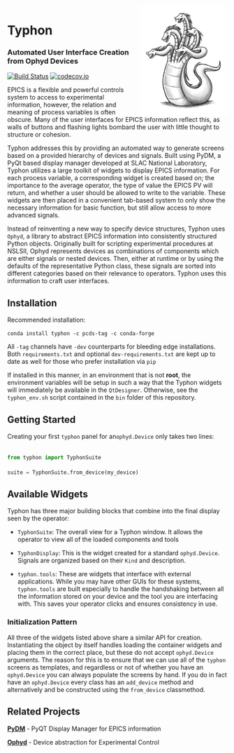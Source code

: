 <img src="docs/source/_static/hydra.jpg" width="200" height="250" align="right"/>
  <h1>Typhon</h1>
  <h3>Automated User Interface Creation from Ophyd Devices</h3>
</p>

[![Build Status](https://travis-ci.org/pcdshub/typhon.svg?branch=master)](https://travis-ci.org/pcdshub/typhon)
[![codecov.io](https://codecov.io/github/pcdshub/typhon/coverage.svg?branch=master)](https://codecov.io/github/pcdshub/typhon?branch=master)

EPICS is a flexible and powerful controls system to access to experimental
information, however, the relation and meaning of process variables is often
obscure. Many of the user interfaces for EPICS information reflect this, as
walls of buttons and flashing lights bombard the user with little thought to
structure or cohesion. 

Typhon addresses this by providing an automated way to generate screens based
on a provided hierarchy of devices and signals. Built using PyDM, a PyQt based
display manager developed at SLAC National Laboratory, Typhon utilizes a large
toolkit of widgets to display EPICS information. For each process variable, a
corresponding widget is created based on; the importance to the average
operator, the type of value the EPICS PV will return, and whether a user should
be allowed to write to the variable. These widgets are then placed in a
convenient tab-based system to only show the necessary information for basic
function, but still allow access to more advanced signals.

Instead of reinventing a new way to specify device structures, Typhon uses
`Ophyd`, a library to abstract EPICS information into consistently structured
Python objects. Originally built for scripting experimental procedures at
NSLSII, Ophyd represents devices as combinations of components which are
either signals or nested devices. Then, either at runtime or by using the
defaults of the representative Python class, these signals are sorted into
different categories based on their relevance to operators. Typhon uses this
information to craft user interfaces.

## Installation
Recommended installation:
```
conda install typhon -c pcds-tag -c conda-forge
```
All `-tag` channels have `-dev` counterparts for bleeding edge installations.
Both `requirements.txt` and optional `dev-requirements.txt` are kept up to date
as well for those who prefer installation via `pip`

If installed in this manner, in an environment that is not **root**, the
environment variables will be setup in such a way that the Typhon widgets will
immediately be available in the `QtDesigner`. Otherwise, see the
``typhon_env.sh`` script contained in the ``bin`` folder of this repository.

## Getting Started
Creating your first ``typhon`` panel for an``ophyd.Device`` only takes two
lines:

```python

from typhon import TyphonSuite

suite = TyphonSuite.from_device(my_device)
```

## Available Widgets
Typhon has three major building blocks that combine into the final display seen
by the operator:

* ``TyphonSuite``: The overall view for a Typhon window. It allows the
operator to view all of the loaded components and tools

* ``TyphonDisplay``: This is the widget created for a standard
``ophyd.Device``. Signals are organized based on their
``Kind`` and description.

* ``typhon.tools``: These are widgets that interface with external
applications. While you may have other GUIs for these systems,
``typhon.tools`` are built especially to handle the handshaking between all the
information stored on your device and the tool you are interfacing with. This
saves your operator clicks and ensures consistency in use. 

### Initialization Pattern
All three of the widgets listed above share a similar API for creation.
Instantiating the object by itself handles loading the container widgets and
placing them in the correct place, but these do not accept ``ophyd.Device``
arguments. The reason for this is to ensure that we can use all of the
``typhon`` screens as templates, and regardless or not of whether you have an
``ophyd.Device`` you can always populate the screens by hand. If you do in fact
have an ``ophyd.Device`` every class has an ``add_device`` method and
alternatively and be constructed using the ``from_device`` classmethod.
 
## Related Projects
[**PyDM**](https://github.com/slaclab/pydm) - PyQT Display Manager for EPICS information

[**Ophyd**](https://github.com/NSLS-II/ophyd) - Device abstraction for Experimental Control
